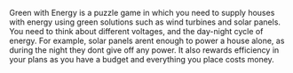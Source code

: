 Green with Energy is a puzzle game in which you need to supply houses with energy using green solutions such as wind turbines and solar panels.
You need to think about different voltages, and the day-night cycle of energy.
For example, solar panels arent enough to power a house alone, as during the night they dont give off any power.
It also rewards efficiency in your plans as you have a budget and everything you place costs money.
